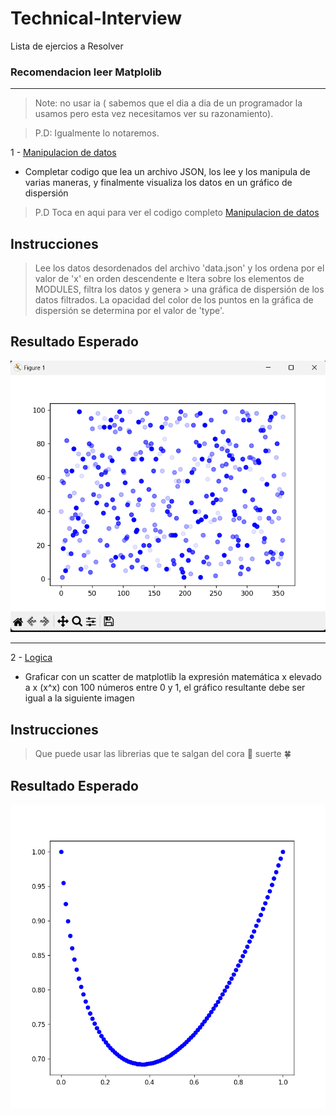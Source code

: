 # Technical-Interview
Lista de ejercios a Resolver 
### Recomendacion leer Matplolib
-----
> Note: no usar ia ( sabemos que el dia a dia de un programador la usamos pero esta vez necesitamos ver su razonamiento).


> P.D: Igualmente lo notaremos. 

1 - [Manipulacion de datos](1_prueba.py)
 * Completar codigo que lea un  archivo JSON, los lee y los manipula de varias maneras, y finalmente visualiza los datos en un gráfico de dispersión


> P.D Toca en aqui para ver el codigo completo [Manipulacion de datos](1_prueba.py)
## Instrucciones

> Lee los datos desordenados del archivo 'data.json' y los ordena por el valor de 'x' en orden descendente e Itera sobre los elementos de MODULES, filtra los datos y genera > una gráfica de dispersión de los datos filtrados. La opacidad del color de los puntos en la gráfica de dispersión se determina por el valor de 'type'.
>
## Resultado Esperado
![Texto alternativo](prueba1.png)

---
2 - [Logica]()
 * Graficar con un scatter de matplotlib la expresión matemática x elevado a x (x^x) con 100 números entre 0 y 1, el gráfico resultante debe ser igual a la siguiente imagen
 
## Instrucciones 
> Que puede usar las librerias que te salgan del cora 💌 suerte 🍀
>

## Resultado Esperado

![Texto alternativo](Figure_1.png)
